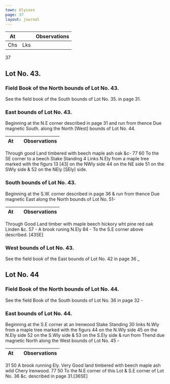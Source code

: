 ```yaml
---
town: Ulysses
page: 37
layout: journal
---
```


| At |    | Observations |
| -- | -- | ------------ |
| Chs | Lks | |

37

## Lot No. 43.

### Field Book of the North bounds of Lot No. 43.

See the field book of the South bounds of Lot No. 35. in page 31.

### East bounds of Lot No. 43.

Beginning at the N.E corner described in page 31 and run from thence Due magnetic South. along the North [West] bounds of Lot No. 44.

| At |    | Observations |
| -- | -- | ------------ |
Through good Land timbered with beech maple ash oak &c-
77  60  To the SE corner to a beech Stake Standing 4 Links N.Ely from a maple tree
marked with the figurs 13 [43]  on the NWly side 44 on the NE side 51 on the SWly side & 52 on the NEly  [SEly] side.

### South bounds of Lot No. 43.

Beginning at the S.W. corner described in page 36 & run from thence Due 
magnetic East along the North bounds of Lot No. 51-

| At |    | Observations |
| -- | -- | ------------ |
Through Good Land timber with maple beech hickory wht pine red oak Linden
&c.
57  -  A brook runing N.Ely
84  -  To the S.E corner above described. [43SE]

### West bounds of Lot No. 43.

See the field book of the East bounds of Lot No. 42 in page 36 _

## Lot No. 44

### Field Book of the North bounds of Lot No. 44.

See the field Book of the South bounds of Lot No. 36 in page 32 - 

### East bounds of Lot No. 44.

Beginning at the S.E corner at an Irenwood Stake Standing 30 links N.Wly from a maple tree marked with the figurs 44 on the N.Wly side 45 on the N.Ely side 52 on the S.Wly side & 53 on the S.Ely side & run from Thend due magnetic North along the West bounds of Lot No. 45 - 

| At |    | Observations |
| -- | -- | ------------ |
31  50  A brook running  Ely. Very Good land timbered with beech maple ash wild Chery 
Irenwood.
77  50  To the N.E corner of this Lot & S.E corner of Lot No. 36 &c. described in page
31.[36SE]
